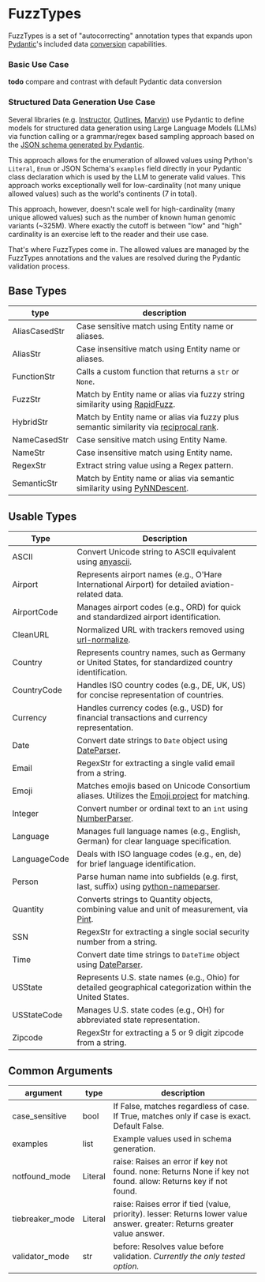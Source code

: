 # FuzzTypes

FuzzTypes is a set of "autocorrecting" annotation types that expands
upon [Pydantic](https://github.com/pydantic/pydantic)'s included data
[conversion](https://docs.pydantic.dev/latest/concepts/conversion_table/)
capabilities.

### Basic Use Case

**todo** compare and contrast with default Pydantic data conversion

### Structured Data Generation Use Case

Several libraries (e.g. [Instructor](https://github.com/jxnl/instructor),
[Outlines](https://github.com/outlines-dev/outlines),
[Marvin](https://github.com/prefecthq/marvin)) use Pydantic to define models for structured data generation
using Large Language Models (LLMs) via function calling or a grammar/regex
based sampling approach based on the [JSON schema generated by Pydantic](https://docs.pydantic.dev/latest/concepts/json_schema/).

This approach allows for the enumeration of allowed values using
Python's `Literal`, `Enum` or JSON Schema's `examples` field directly
in your Pydantic class declaration which is used by the LLM to
generate valid values. This approach works exceptionally well for
low-cardinality (not many unique allowed values) such as the world's
continents (7 in total).

This approach, however, doesn't scale well for high-cardinality (many unique
allowed values) such as the number of known human genomic variants (~325M).
Where exactly the cutoff is between "low" and "high" cardinality is an exercise
left to the reader and their use case. 

That's where FuzzTypes come in. The allowed values are managed by the FuzzTypes
annotations and the values are resolved during the Pydantic validation process.

## Base Types

| type          | description                                                                                                                                 |
|---------------|---------------------------------------------------------------------------------------------------------------------------------------------|
| AliasCasedStr | Case sensitive match using Entity name or aliases.                                                                                          |
| AliasStr      | Case insensitive match using Entity name or aliases.                                                                                        |
| FunctionStr   | Calls a custom function that returns a `str` or `None`.                                                                                     |
| FuzzStr       | Match by Entity name or alias via fuzzy string similarity using [RapidFuzz](https://github.com/rapidfuzz/RapidFuzz).                        |
| HybridStr     | Match by Entity name or alias via fuzzy plus semantic similarity via [reciprocal rank](https://en.wikipedia.org/wiki/Mean_reciprocal_rank). |
| NameCasedStr  | Case sensitive match using Entity Name.                                                                                                     |
| NameStr       | Case insensitive match using Entity name.                                                                                                   |
| RegexStr      | Extract string value using a Regex pattern.                                                                                                 |
| SemanticStr   | Match by Entity name or alias via semantic similarity using [PyNNDescent](https://github.com/lmcinnes/pynndescent).                         |

## Usable Types

| Type         | Description                                                                                                                                                      |
|--------------|------------------------------------------------------------------------------------------------------------------------------------------------------------------|
| ASCII        | Convert Unicode string to ASCII equivalent using [anyascii](https://github.com/anyascii/anyascii).                                                               |
| Airport      | Represents airport names (e.g., O'Hare International Airport) for detailed aviation-related data.                                                                |
| AirportCode  | Manages airport codes (e.g., ORD) for quick and standardized airport identification.                                                                             |
| CleanURL     | Normalized URL with trackers removed using [url-normalize](https://github.com/niksite/url-normalize).                                                            |
| Country      | Represents country names, such as Germany or United States, for standardized country identification.                                                             |
| CountryCode  | Handles ISO country codes (e.g., DE, UK, US) for concise representation of countries.                                                                            |
| Currency     | Handles currency codes (e.g., USD) for financial transactions and currency representation.                                                                       |
| Date         | Convert date strings to `Date` object using [DateParser](https://pypi.org/project/dateparser/).                                                                  |
| Email        | RegexStr for extracting a single valid email from a string.                                                                                                      |
| Emoji        | Matches emojis based on Unicode Consortium aliases. Utilizes the [Emoji project](https://github.com/carpedm20/emoji/) for matching.                              |
| Integer      | Convert number or ordinal text to an `int` using [NumberParser](https://github.com/scrapinghub/number-parser/).                                                  |
| Language     | Manages full language names (e.g., English, German) for clear language specification.                                                                            |
| LanguageCode | Deals with ISO language codes (e.g., en, de) for brief language identification.                                                                                  |
| Person       | Parse human name into subfields (e.g. first, last, suffix) using [python-nameparser](https://github.com/derek73/python-nameparser?tab=License-1-ov-file#readme). |
| Quantity     | Converts strings to Quantity objects, combining value and unit of measurement, via [Pint](https://github.com/hgrecco/pint).                                      |
| SSN          | RegexStr for extracting a single social security number from a string.                                                                                           |
| Time         | Convert date time strings to `DateTime` object using [DateParser](https://pypi.org/project/dateparser/).                                                         |
| USState      | Represents U.S. state names (e.g., Ohio) for detailed geographical categorization within the United States.                                                      |
| USStateCode  | Manages U.S. state codes (e.g., OH) for abbreviated state representation.                                                                                        |
| Zipcode      | RegexStr for extracting a 5 or 9 digit zipcode from a string.                                                                                                    |

## Common Arguments

| argument        | type    | description                                                                                                               |
|-----------------|---------|---------------------------------------------------------------------------------------------------------------------------|
| case_sensitive  | bool    | If False, matches regardless of case. If True, matches only if case is exact. Default False.                              |
| examples        | list    | Example values used in schema generation.                                                                                 |
| notfound_mode   | Literal | raise: Raises an error if key not found. none: Returns None if key not found. allow: Returns key if not found.            |
| tiebreaker_mode | Literal | raise: Raises error if tied (value, priority). lesser: Returns lower value answer. greater: Returns greater value answer. |
| validator_mode  | str     | before: Resolves value before validation. *Currently the only tested option.*                                             |